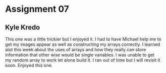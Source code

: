 # Assignment 07
## Kyle Kredo

This one was a little trickier but I enjoyed it. I had to have Michael help me to get my images appear as well as constructing my arrays correctly. I learned alot this week about the uses of arrays and how they really can store information that other wise would be single variables. I was unable to get my random array to work let alone build it. I ran out of time but I will revisit it soon. Enjoyed this one. 
